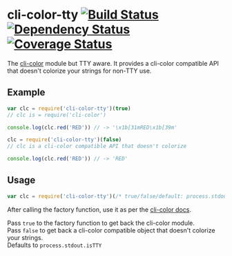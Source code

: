 # cli-color-tty [![Build Status](https://travis-ci.org/alanshaw/cli-color-tty.svg?branch=master)](https://travis-ci.org/alanshaw/cli-color-tty) [![Dependency Status](https://david-dm.org/alanshaw/cli-color-tty.svg)](https://david-dm.org/alanshaw/cli-color-tty) [![Coverage Status](https://img.shields.io/coveralls/alanshaw/cli-color-tty/master.svg?style=flat)](https://coveralls.io/r/alanshaw/cli-color-tty)

The [cli-color](https://github.com/medikoo/cli-color) module but TTY aware. It provides a cli-color compatible API that doesn't colorize your strings for non-TTY use.

## Example

```js
var clc = require('cli-color-tty')(true)
// clc is = require('cli-color')

console.log(clc.red('RED')) // -> '\x1b[31mRED\x1b[39m'

clc = require('cli-color-tty')(false)
// clc is a cli-color compatible API that doesn't colorize

console.log(clc.red('RED')) // -> 'RED'
```

## Usage

```js
var clc = require('cli-color-tty')(/* true/false/default: process.stdout.isTTY */)
```

After calling the factory function, use it as per the [cli-color docs](https://github.com/medikoo/cli-color/blob/master/README.md).

Pass `true` to the factory function to get back the cli-color module.  
Pass `false` to get back a cli-color compatible object that doesn't colorize your strings.  
Defaults to `process.stdout.isTTY`